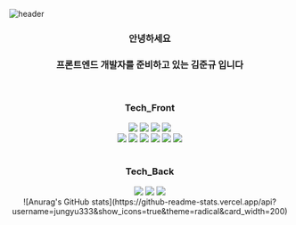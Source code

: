![header](https://capsule-render.vercel.app/api?type=waving&color=auto&height=300&section=header&text=Welcome%20&fontSize=90&animation=fadeIn)  

<div align="center">
 <h3>안녕하세요</h3>
 <h3>프론트엔드 개발자를 준비하고 있는 김준규 입니다</h3>
 
 

</div>
<br>
<h3 align="center">Tech_Front</h3>
<div align="center" >
<img src="https://img.shields.io/badge/React-61DAFB?style=flat-square&logo=React&logoColor=white" />  <img src="https://img.shields.io/badge/TypeScript-3178C6?style=flat-square&logo=TypeScript&logoColor=white" />  <img src="https://img.shields.io/badge/Redux-764ABC?style=flat-square&logo=Redux&logoColor=white" />  <img src="https://img.shields.io/badge/ReduxSaga-999999?style=flat-square&logo=Redux-Saga&logoColor=white" />
</div>
<div align="center" >
<img src="https://img.shields.io/badge/Next.js-000000?style=flat-square&logo=Next.js&logoColor=white" />  <img src="https://img.shields.io/badge/JavaScript-F7DF1E?style=flat-square&logo=JavaScript&logoColor=white" />  <img src="https://img.shields.io/badge/HTML5-E34F26?style=flat-square&logo=HTML5&logoColor=white" />  <img src="https://img.shields.io/badge/CSS3-1572B6?style=flat-square&logo=CSS3&logoColor=white" />  <img src="https://img.shields.io/badge/Styled Components-DB7093?style=flat-square&logo=styled-components&logoColor=white" />  <img src="https://img.shields.io/badge/Tailwind CSS-06B6D4?style=flat-square&logo=Tailwind CSS&logoColor=white" />
</div>
<br>
<h3 align="center" >Tech_Back</h3>
<div align="center" >
<img src="https://img.shields.io/badge/Node.js-339933?style=flat-square&logo=Node.js&logoColor=white" />  <img src="https://img.shields.io/badge/Express-000000?style=flat-square&logo=Express&logoColor=white" />  <img src="https://img.shields.io/badge/PostgreSQL-4169E1?style=flat-square&logo=PostgreSQL&logoColor=white" />
</div>

<center>![Anurag's GitHub stats](https://github-readme-stats.vercel.app/api?username=jungyu333&show_icons=true&theme=radical&card_width=200)</center>







